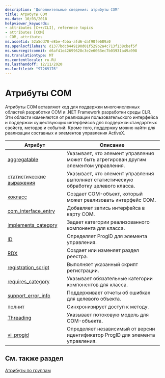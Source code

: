 ```yaml
---
description: 'Дополнительные сведения: атрибуты COM'
title: Атрибуты COM
ms.date: 10/03/2018
helpviewer_keywords:
- attributes [C++/CLI], reference topics
- attributes [COM]
- COM, attributes
ms.assetid: 52a5dd70-e8be-4bba-afd6-daf90fe689a0
ms.openlocfilehash: d1377bdcb449190d01f529b2a4c713f138cbef5f
ms.sourcegitcommit: d6af41e42699628c3e2e6063ec7b03931a49a098
ms.translationtype: MT
ms.contentlocale: ru-RU
ms.lasthandoff: 12/11/2020
ms.locfileid: "97269176"
---
```

# <a name="com-attributes"></a>Атрибуты COM

Атрибуты COM вставляют код для поддержки многочисленных областей разработки COM и .NET Framework разработки среды CLR. Эти области изменяются от реализации пользовательского интерфейса и поддержки существующих интерфейсов для поддержки стандартных свойств, методов и событий. Кроме того, поддержку можно найти для реализации составных и элементов управления ActiveX.

|Атрибут|Описание|
|---------------|-----------------|
|[aggregatable](aggregatable.md)|Указывает, что элемент управления может быть агрегирован другим элементом управления.|
|[статистические выражения](aggregates.md)|Указывает, что элемент управления выполняет статистическую обработку целевого класса.|
|[кокласс](coclass.md)|Создает COM-объект, который может реализовать интерфейс COM.|
|[com_interface_entry](com-interface-entry-cpp.md)|Добавляет запись интерфейса в карту COM.|
|[implements_category](implements-category.md)|Задает категории реализованного компонента для класса.|
|[ID](progid.md)|Определяет ProgID для элемента управления.|
|[RDX](rdx.md)|Создает или изменяет раздел реестра.|
|[registration_script](registration-script.md)|Выполняет указанный скрипт регистрации.|
|[requires_category](requires-category.md)|Указывает обязательные категории компонентов для класса.|
|[support_error_info](support-error-info.md)|Поддерживает отчеты об ошибках для целевого объекта.|
|[полнит](synchronize.md)|Синхронизирует доступ к методу.|
|[Threading](threading-cpp.md)|Указывает потоковую модель для COM-объекта.|
|[vi_progid](vi-progid.md)|Определяет независимый от версии идентификатор ProgID для элемента управления.|

## <a name="see-also"></a>См. также раздел

[Атрибуты по группам](attributes-by-group.md)
